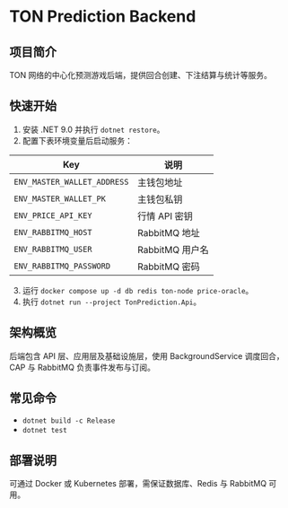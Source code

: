 # TON Prediction Backend

## 项目简介
TON 网络的中心化预测游戏后端，提供回合创建、下注结算与统计等服务。

## 快速开始
1. 安装 .NET 9.0 并执行 `dotnet restore`。
2. 配置下表环境变量后启动服务：

| Key | 说明 |
| --- | --- |
| `ENV_MASTER_WALLET_ADDRESS` | 主钱包地址 |
| `ENV_MASTER_WALLET_PK` | 主钱包私钥 |
| `ENV_PRICE_API_KEY` | 行情 API 密钥 |
| `ENV_RABBITMQ_HOST` | RabbitMQ 地址 |
| `ENV_RABBITMQ_USER` | RabbitMQ 用户名 |
| `ENV_RABBITMQ_PASSWORD` | RabbitMQ 密码 |

3. 运行 `docker compose up -d db redis ton-node price-oracle`。
4. 执行 `dotnet run --project TonPrediction.Api`。

## 架构概览
后端包含 API 层、应用层及基础设施层，使用 BackgroundService 调度回合，CAP 与 RabbitMQ 负责事件发布与订阅。

## 常见命令
- `dotnet build -c Release`
- `dotnet test`

## 部署说明
可通过 Docker 或 Kubernetes 部署，需保证数据库、Redis 与 RabbitMQ 可用。
